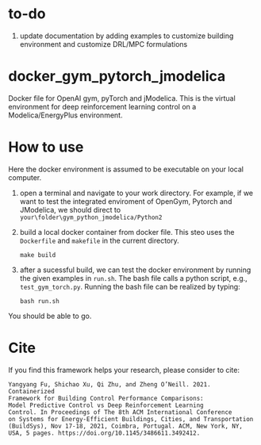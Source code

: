 # to-do
1. update documentation by adding examples to customize building environment and customize DRL/MPC formulations

# docker_gym_pytorch_jmodelica
Docker file for OpenAI gym, pyTorch and jModelica. This is the virtual environment for deep reinforcement learning control on a Modelica/EnergyPlus environment.

# How to use
Here the docker environment is assumed to be executable on your local computer.


1. open a terminal and navigate to your work directory. For example, if we want to test the integrated enviroment of OpenGym, Pytorch and JModelica, we should direct to `your\folder\gym_python_jmodelica/Python2`

2. build a local docker container from docker file. This steo uses the `Dockerfile` and `makefile` in the current directory.

      `make build`

3. after a sucessful build, we can test the docker environment by running the given examples in `run.sh`. The bash file calls a python script, e.g., `test_gym_torch.py`. Running the bash file can be realized by typing:

      `bash run.sh`

You should be able to go.

# Cite
If you find this framework helps your research, please consider to cite:
```
Yangyang Fu, Shichao Xu, Qi Zhu, and Zheng O’Neill. 2021. Containerized
Framework for Building Control Performance Comparisons:
Model Predictive Control vs Deep Reinforcement Learning
Control. In Proceedings of The 8th ACM International Conference
on Systems for Energy-Efficient Buildings, Cities, and Transportation
(BuildSys), Nov 17-18, 2021, Coimbra, Portugal. ACM, New York, NY,
USA, 5 pages. https://doi.org/10.1145/3486611.3492412.
